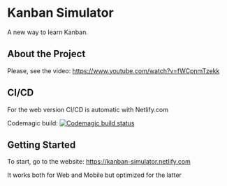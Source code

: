 # Kanban Simulator

A new way to learn Kanban.

## About the Project
Please, see the video: https://www.youtube.com/watch?v=fWCpnmTzekk

## CI/CD
For the web version CI/CD is automatic with Netlify.com

Codemagic build: [![Codemagic build status](https://api.codemagic.io/apps/62839e77290c4542d6924569/62839e77290c4542d6924568/status_badge.svg)](https://codemagic.io/apps/62839e77290c4542d6924569/62839e77290c4542d6924568/latest_build)

## Getting Started

To start, go to the website: https://kanban-simulator.netlify.com

It works both for Web and Mobile but optimized for the latter
